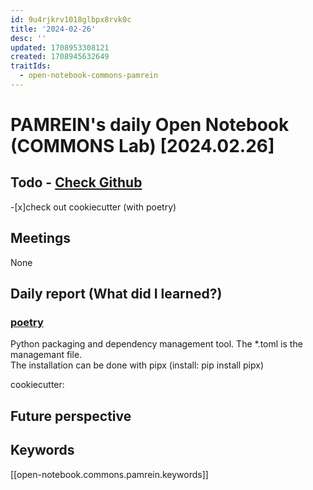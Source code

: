 ```yaml
---
id: 9u4rjkrv1018glbpx8rvk0c
title: '2024-02-26'
desc: ''
updated: 1708953308121
created: 1708945632649
traitIds:
  - open-notebook-commons-pamrein
---
```


# PAMREIN's daily Open Notebook (COMMONS Lab) [2024.02.26]

## Todo - [Check Github](https://github.com/orgs/commons-research/projects/2/views/1)
-[x]check out cookiecutter (with poetry)


## Meetings
None


## Daily report (What did I learned?)

### [poetry](https://python-poetry.org/)
Python packaging and dependency management tool. The *.toml is the managemant file.  
The installation can be done with pipx (install: pip install pipx)

cookiecutter: 




## Future perspective



## Keywords
[[open-notebook.commons.pamrein.keywords]]